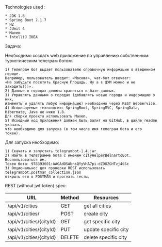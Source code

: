 Technologies used :

    * JDK 1.8
    * Spring Boot 2.1.7
    * H2
    * JUnit 4
    * Maven
    * IntelliJ IDEA

Задача:

Необходимо создать web приложение по управлению собственным туристическим телеграм ботом.
    
    1) Телеграм бот выдает пользователю справочную информацию о введенном городе.
    Например, пользователь вводит: «Москва», чат-бот отвечает:
    «Не забудьте посетить Красную Площадь. Ну а в ЦУМ можно и не заходить)))».
    2) Данные о городах должны храниться в базе данных.
    3) Управлять данными о городах (добавлять новые города и информацию о них,
    изменять и удалять любую информацию) необходимо через REST WebService.
    4) Используемые технологии: SpringBoot, SpringMVC, SpringData, Hibernate, Java не ниже 1.8.
    Для сборки проекта использовать Maven.
    5) Исходный код приложения должен быть залит на GitHub, в файле readme указать,
    что необходимо для запуска (в том числе имя телеграм бота и его токен).

Для запуска необходимо:

    1) Скачать и запустить telegrambot-1.4.jar
    2) Найти в телеграмме бота с именем cityHelperBelnartoBot.
    Воспользоваться им.
    Токен бота: 978393601:AAGAdOSAbnsQYyVHA7pi-dZ9UZGHTvj46Sc
    3) Опционально: для проверки REST использовать telegrambot.postman_collection.json
    открыть его в POSTMAN и прогнать тесты.

REST (without jwt token) spec:

| URL                       | Method    | Resources             |
| ---------                 | -----     | --------              |
| /api/v1/cities            | GET       | get all cities        |
| /api/v1/cities/           | POST      | create city           |
| /api/v1/cities/{cityId}   | GET       | get specific city     |
| /api/v1/cities/{cityId}   | PUT       | update specific city  |
| /api/v1/cities/{cityId}   | DELETE    | delete specific city  |